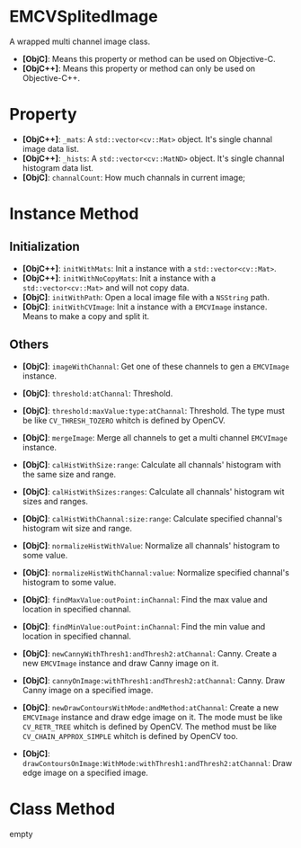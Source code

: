 # EMCVSplitedImage

A wrapped multi channel image class.

- **[ObjC]**: Means this property or method can be used on Objective-C.
- **[ObjC++]**: Means this property or method can only be used on Objective-C++.

# Property

- **[ObjC++]**: `_mats`: A `std::vector<cv::Mat>` object. It's single channal image data list.
- **[ObjC++]**: `_hists`: A `std::vector<cv::MatND>` object. It's single channal histogram data list.
- **[ObjC]**: `channalCount`: How much channals in current image;

# Instance Method

## Initialization

- **[ObjC++]**: `initWithMats`: Init a instance with a `std::vector<cv::Mat>`.
- **[ObjC++]**: `initWithNoCopyMats`: Init a instance with a `std::vector<cv::Mat>` and will not copy data.
- **[ObjC]**: `initWithPath`: Open a local image file with a `NSString` path.
- **[ObjC]**: `initWithCVImage`: Init a instance with a `EMCVImage` instance. Means to make a copy and split it.

## Others
- **[ObjC]**: `imageWithChannal`: Get one of these channels to gen a `EMCVImage` instance.

- **[ObjC]**: `threshold:atChannal`: Threshold.
- **[ObjC]**: `threshold:maxValue:type:atChannal`: Threshold. The type must be like `CV_THRESH_TOZERO` whitch is defined by OpenCV.
- **[ObjC]**: `mergeImage`: Merge all channels to get a multi channel `EMCVImage` instance.
- **[ObjC]**: `calHistWithSize:range`: Calculate all channals' histogram with the same size and range.
- **[ObjC]**: `calHistWithSizes:ranges`: Calculate all channals' histogram wit sizes and ranges.
- **[ObjC]**: `calHistWithChannal:size:range`: Calculate specified channal's histogram wit size and range. 
- **[ObjC]**: `normalizeHistWithValue`: Normalize all channals' histogram to some value.
- **[ObjC]**: `normalizeHistWithChannal:value`: Normalize specified channal's histogram to some value.
- **[ObjC]**: `findMaxValue:outPoint:inChannal`: Find the max value and location in specified channal.
- **[ObjC]**: `findMinValue:outPoint:inChannal`: Find the min value and location in specified channal.
- **[ObjC]**: `newCannyWithThresh1:andThresh2:atChannal`: Canny. Create a new `EMCVImage` instance and draw Canny image on it.
- **[ObjC]**: `cannyOnImage:withThresh1:andThresh2:atChannal`: Canny. Draw Canny image on a specified image.
- **[ObjC]**: `newDrawContoursWithMode:andMethod:atChannal`: Create a new `EMCVImage` instance and draw edge image on it. The mode must be like `CV_RETR_TREE` whitch is defined by OpenCV. The method must be like `CV_CHAIN_APPROX_SIMPLE` whitch is defined by OpenCV too.
- **[ObjC]**: `drawContoursOnImage:WithMode:withThresh1:andThresh2:atChannal`: Draw edge image on a specified image.

# Class Method

empty